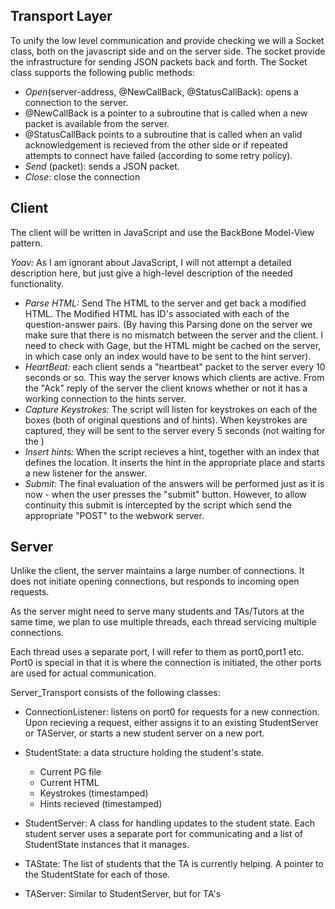 ## Transport Layer

To unify the low level communication and provide checking we will a
Socket class, both on the javascript side and on the server side. The
socket provide the infrastructure for sending JSON packets back and
forth.
The Socket class supports the following public methods:

* *Open*(server-address, @NewCallBack, @StatusCallBack): opens a connection
to the server.
 * @NewCallBack is a pointer to a subroutine that is called when a new
   packet is available from the server.
 * @StatusCallBack points to a subroutine that is called when an valid
   acknowledgement is recieved from the other side or if repeated
   attempts to connect have failed (according to some retry policy).
* *Send* (packet): sends a JSON packet.
* *Close*: close the connection

## Client
The client will be written in JavaScript and use the BackBone
Model-View pattern.

*Yoav:* As I am ignorant about JavaScript, I will not attempt a
detailed description here, but just give a high-level description of
the needed functionality.

* *Parse HTML:* Send The HTML to the server and get back a modified
   HTML. The Modified HTML has ID's associated with each of the
   question-answer pairs. (By having this Parsing done on the server
   we make sure that there is no mismatch between the server and the
   client. I need to check with Gage, but the HTML might be cached on
   the server, in which case only an index would have to be sent to
   the hint server).
* *HeartBeat:* each client sends a "heartbeat" packet to the server
   every 10 seconds or so. This way the server knows which clients are
   active. From the "Ack" reply of the server the client knows whether
   or not it has a working connection to the hints server.
* *Capture Keystrokes:* The script will listen for keystrokes on each
   of the boxes (both of original questions and of hints). When
   keystrokes are captured, they will be sent to the server every 5
   seconds (not waiting for the <CR>)
* *Insert hints:* When the script recieves a hint, together with an
   index that defines the location. It inserts the hint in the
   appropriate place and starts a new listener for the answer.
* *Submit:* The final evaluation of the answers will be performed just
   as it is now - when the user presses the "submit" button. However,
   to allow continuity this submit is intercepted by the script which
   send the appropriate "POST" to the webwork server.

## Server
Unlike the client, the server maintains a large number of
connections. It does not initiate opening connections, but responds to
incoming open requests.

As the server might need to serve many students and TAs/Tutors at the
same time, we plan to use multiple threads, each thread servicing
multiple connections.

Each thread uses a separate port, I will refer to them as port0,port1
etc. Port0 is special in that it is where the connection is initiated,
the other ports are used for actual communication. 

Server_Transport consists of the following classes:
* ConnectionListener: listens on port0 for requests for a new
  connection. Upon recieving a request, either assigns it to an
  existing StudentServer or TAServer, or starts a new student server on a new port.

* StudentState: a data structure holding the student's state.
  * Current PG file
  * Current HTML 
  * Keystrokes (timestamped)
  * Hints recieved (timestamped)
  
* StudentServer: A class for handling updates to the student
  state. Each student server uses a separate port for communicating and a
  list of StudentState instances that it manages.

* TAState: The list of students that the TA is currently helping. A
  pointer to the StudentState for each of those.
  
* TAServer: Similar to StudentServer, but for TA's



